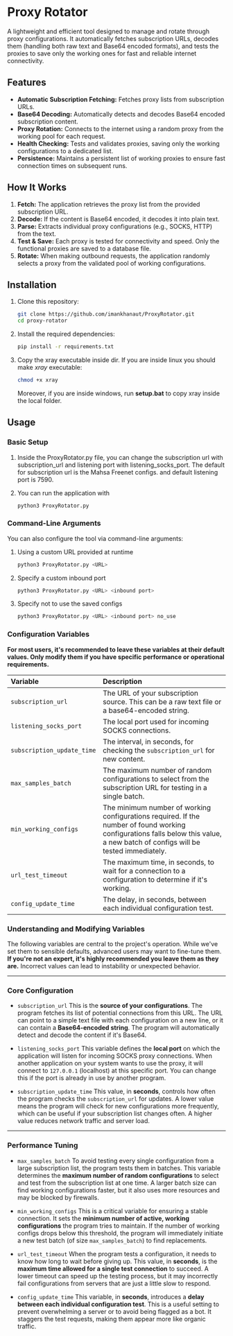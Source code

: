 # Proxy Rotator

A lightweight and efficient tool designed to manage and rotate through proxy configurations. It automatically fetches subscription URLs, decodes them (handling both raw text and Base64 encoded formats), and tests the proxies to save only the working ones for fast and reliable internet connectivity.

## Features

-   **Automatic Subscription Fetching:** Fetches proxy lists from subscription URLs.
-   **Base64 Decoding:** Automatically detects and decodes Base64 encoded subscription content.
-   **Proxy Rotation:** Connects to the internet using a random proxy from the working pool for each request.
-   **Health Checking:** Tests and validates proxies, saving only the working configurations to a dedicated list.
-   **Persistence:** Maintains a persistent list of working proxies to ensure fast connection times on subsequent runs.

## How It Works

1.  **Fetch:** The application retrieves the proxy list from the provided subscription URL.
2.  **Decode:** If the content is Base64 encoded, it decodes it into plain text.
3.  **Parse:** Extracts individual proxy configurations (e.g., SOCKS, HTTP) from the text.
4.  **Test & Save:** Each proxy is tested for connectivity and speed. Only the functional proxies are saved to a database file.
5.  **Rotate:** When making outbound requests, the application randomly selects a proxy from the validated pool of working configurations.

## Installation

1.  Clone this repository:
    ```bash
    git clone https://github.com/imankhanaut/ProxyRotator.git
    cd proxy-rotator
    ```
2.  Install the required dependencies:
    ```bash
    pip install -r requirements.txt
    ```
3.  Copy the xray executable inside dir. If you are inside linux you should make *xray* executable:
    ```bash
    chmod +x xray
    ```

    Moreover, if you are inside windows, run **setup.bat** to copy xray inside the local folder.


## Usage

### Basic Setup

1.  Inside the ProxyRotator.py file, you can change the subscription url with subscription_url and listening port with listening_socks_port.
The default for subscription url is the Mahsa Freenet configs. and default listening port is 7590.

2. You can run the application with

   ```bash
   python3 ProxyRotator.py
   ```

### Command-Line Arguments

You can also configure the tool via command-line arguments:

1. Using a custom URL provided at runtime

    ```bash
    python3 ProxyRotator.py <URL>
    ```

3. Specify a custom inbound port
   
    ```bash
    python3 ProxyRotator.py <URL> <inbound port>
    ```

5. Specify not to use the saved configs

    ```bash
    python3 ProxyRotator.py <URL> <inbound port> no_use
    ```

### Configuration Variables

**For most users, it's recommended to leave these variables at their default values. Only modify them if you have specific performance or operational requirements.**

| Variable | Description |
| :--- | :--- |
| `subscription_url` | The URL of your subscription source. This can be a raw text file or a base64-encoded string. |
| `listening_socks_port` | The local port used for incoming SOCKS connections. |
| `subscription_update_time` | The interval, in seconds, for checking the `subscription_url` for new content. |
| `max_samples_batch` | The maximum number of random configurations to select from the subscription URL for testing in a single batch. |
| `min_working_configs` | The minimum number of working configurations required. If the number of found working configurations falls below this value, a new batch of configs will be tested immediately. |
| `url_test_timeout` | The maximum time, in seconds, to wait for a connection to a configuration to determine if it's working. |
| `config_update_time` | The delay, in seconds, between each individual configuration test. |


### Understanding and Modifying Variables

The following variables are central to the project's operation. While we've set them to sensible defaults, advanced users may want to fine-tune them. **If you're not an expert, it's highly recommended you leave them as they are.** Incorrect values can lead to instability or unexpected behavior.

---

### Core Configuration

* `subscription_url`
    This is the **source of your configurations**. The program fetches its list of potential connections from this URL. The URL can point to a simple text file with each configuration on a new line, or it can contain a **Base64-encoded string**. The program will automatically detect and decode the content if it's Base64.
    
* `listening_socks_port`
    This variable defines the **local port** on which the application will listen for incoming SOCKS proxy connections. When another application on your system wants to use the proxy, it will connect to `127.0.0.1` (localhost) at this specific port. You can change this if the port is already in use by another program.
    
* `subscription_update_time`
    This value, in **seconds**, controls how often the program checks the `subscription_url` for updates. A lower value means the program will check for new configurations more frequently, which can be useful if your subscription list changes often. A higher value reduces network traffic and server load.

---

### Performance Tuning

* `max_samples_batch`
    To avoid testing every single configuration from a large subscription list, the program tests them in batches. This variable determines the **maximum number of random configurations** to select and test from the subscription list at one time. A larger batch size can find working configurations faster, but it also uses more resources and may be blocked by firewalls.
    
* `min_working_configs`
    This is a critical variable for ensuring a stable connection. It sets the **minimum number of active, working configurations** the program tries to maintain. If the number of working configs drops below this threshold, the program will immediately initiate a new test batch (of size `max_samples_batch`) to find replacements.
    
* `url_test_timeout`
    When the program tests a configuration, it needs to know how long to wait before giving up. This value, in **seconds**, is the **maximum time allowed for a single test connection** to succeed. A lower timeout can speed up the testing process, but it may incorrectly fail configurations from servers that are just a little slow to respond.
    
* `config_update_time`
    This variable, in **seconds**, introduces a **delay between each individual configuration test**. This is a useful setting to prevent overwhelming a server or to avoid being flagged as a bot. It staggers the test requests, making them appear more like organic traffic.
